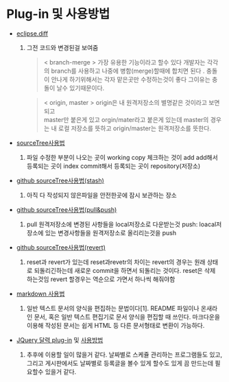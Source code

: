 Plug-in 및 사용방법
===

*  [eclipse.diff](http://mainia.tistory.com/1273)
    1. 그전 코드와 변경된걸 보여줌
        > < branch-merge >
가장 유용한 기능이라고 할수 있다
개발자는 각각의 branch를 사용하고 나중에 병함(merge)할때에 합치면 된다 . 충돌이 안나게 하기위해서는 각자 맡은곳만 수정하는것이 좋다 그이유는 충돌이 날수 있기때문이다.

        >< origin, master >
origin은 내 원격저장소의 별명같은 것이라고 보면 되고  
master만  붙은게 있고 orgin/mater라고 붙은게 있는데 master의 경우는 내 로컬 저장소를 뜻하고 origin/master는 원격저장소를 뜻한다.


* [sourceTree사용법](https://www.evernote.com/shard/s3/sh/128acb97-d3c5-4eda-aa1b-c71ecd2f3a15/54a14ebd5d4ce7507bf78e5af640d0e9)
  1. 파일 수정한 부분이 나오는 곳이 working copy 체크하는 것이 add  add해서 등록되는 곳이 index  commit해서 등록되는 곳이 repository(저장소)
* [github sourceTree사용법(stash)](https://opentutorials.org/course/1492/8121)
  1. 아직 다 작성되지 않은파일을 안전한곳에 잠시 보관하는 장소

* [github sourceTree사용법(pull&push)](https://opentutorials.org/course/1492/8117)
  1. pull 원격저장소에 변경된 사항들을 local저장소로 다운받는것
push: loacal저장소에 있는 변경사항들을 원격저장소로 올리리는것을 push

* [github sourceTree사용법(revert)](https://opentutorials.org/course/1492/8044)
  1. reset과 revert가 있는데 reset과revetr의 차이는 revert의 경우는 원래 상태로 되돌리긴하는데 새로운 commit을 하면서 되돌리는 것이다. reset은 삭제 하는것임
revert 할경우는 역순으로 가면서 하나씩 해줘야함

* [markdown 사용법](https://www.evernote.com/shard/s3/sh/128acb97-d3c5-4eda-aa1b-c71ecd2f3a15/54a14ebd5d4ce7507bf78e5af640d0e9)
  1. 일반 텍스트 문서의 양식을 편집하는 문법이다[1]. README 파일이나 온새라인 문서, 혹은 일반 텍스트 편집기로 문서 양식을 편집할 때 쓰인다. 마크다운을 이용해 작성된 문서는 쉽게 HTML 등 다른 문서형태로 변환이 가능하다.
* [JQuery 달력  plug-in](https://translate.google.co.kr/translate?hl=ko&sl=en&u=https://www.jqueryscript.net/tags.php%3F/Calendar/&prev=search) 및 [사용방법](http://iwbtbitj.tistory.com/98)
  1. 추후에 이용할 일이 많을거 같다. 날짜별로 스케쥴 관리하는 프로그램들도 있고, 그리고 게시판에서도 날짜별로 등록글을 볼수 있게 할수도 있게 끔 만드는데 필요할수 있을거 같다.  
